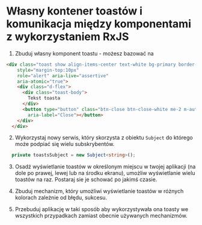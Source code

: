 # Własny kontener toastów i komunikacja między komponentami z wykorzystaniem RxJS

1. Zbuduj własny komponent toastu - możesz bazować na

```html
<div class="toast show align-items-center text-white bg-primary border-0" 
    style="margin-top:10px"
    role="alert" aria-live="assertive"
    aria-atomic="true">
    <div class="d-flex">
      <div class="toast-body">
        Tekst toasta
      </div>
      <button type="button" class="btn-close btn-close-white me-2 m-auto" data-bs-dismiss="toast"
        aria-label="Close"></button>
    </div>
  </div>
```

2. Wykorzystaj nowy serwis, który skorzysta z obiektu `Subject` do którego może podpiać się wielu subskrybentów.

```ts
  private toastsSubject = new Subject<string>();
```

3. Osadź wyświetlanie toastów w określonym miejscu w twojej aplikacji (na dole po prawej, lewej lub na środku ekranu), umożliw wyświetlanie wielu toastów na raz. Postaraj sie je schować po jakimś czasie.

4. Zbuduj mechanizm, który umożliwi wyświetlanie toastów w różnych kolorach zależnie od błędu, sukcesu.

5. Przebuduj aplikację w taki sposób aby wykorzystywała ona toasty we wszystkich przypadkach zamiast obecnie używanych mechanizmów.
